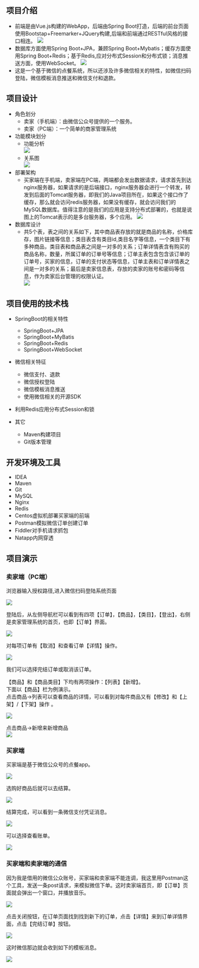 ## 项目介绍  
* 前端是由Vue.js构建的WebApp，后端由Spring Boot打造，后端的前台页面使用Bootstap+Freemarker+JQuery构建,后端和前端通过RESTful风格的接口相连。
![](https://github.com/sqmax/springboot-project/blob/blog/pic/34.PNG)
* 数据库方面使用Spring Boot+JPA，兼顾Spring Boot+Mybatis；缓存方面使用Spring Boot+Redis；基于Redis,应对分布式Session和分布式锁；消息推送方面，使用WebSocket。
![](https://github.com/sqmax/springboot-project/blob/blog/pic/21.PNG)
* 这是一个基于微信的点餐系统，所以还涉及许多微信相关的特性，如微信扫码登陆，微信模板消息推送和微信支付和退款。

## 项目设计

* 角色划分
    * 卖家（手机端）：由微信公众号提供的一个服务。
    * 卖家（PC端）：一个简单的商家管理系统
* 功能模块划分
    * 功能分析   
        ![](https://github.com/sqmax/springboot-project/blob/blog/pic/35.PNG)   
    * 关系图           
        ![](https://github.com/sqmax/springboot-project/blob/blog/pic/36.PNG)   
* 部署架构
    * 买家端在手机端，卖家端在PC端，两端都会发出数据请求，请求首先到达nginx服务器，如果请求的是后端接口，nginx服务器会进行一个转发，转发到后面的Tomcat服务器，即我们的Java项目所在，如果这个接口作了缓存，那么就会访问redis服务器，如果没有缓存，就会访问我们的MySQL数据库。值得注意的是我们的应用是支持分布式部署的，也就是说图上的Tomcat表示的是多台服务器，多个应用。
    ![](https://github.com/sqmax/springboot-project/blob/blog/pic/37.PNG)
* 数据库设计
    *  共5个表，表之间的关系如下，其中商品表存放的就是商品的名称，价格库存，图片链接等信息；类目表含有类目id,类目名字等信息，一个类目下有多种商品，类目表和商品表之间是一对多的关系；订单详情表含有购买的商品名称，数量，所属订单的订单号等信息；订单主表包含包含该订单的订单号，买家的信息，订单的支付状态等信息，订单主表和订单详情表之间是一对多的关系；最后是卖家信息表，存放的卖家的账号和密码等信息，作为卖家后台管理的权限认证。    
    ![](https://github.com/sqmax/springboot-project/blob/blog/pic/38.PNG)       


## 项目使用的技术栈
* SpringBoot的相关特性
    * SpringBoot+JPA
    * SpringBoot+MyBatis
    * SpringBoot+Redis
    * SpringBoot+WebSocket
    
* 微信相关特征
    * 微信支付、退款
    * 微信授权登陆
    * 微信模板消息推送
    * 使用微信相关的开源SDK
* 利用Redis应用分布式Session和锁
* 其它
    * Maven构建项目
    * Git版本管理

## 开发环境及工具
* IDEA   
* Maven   
* Git   
* MySQL
* Nginx
* Redis                
* Centos虚拟机部署买家端的前端                             
* Postman模拟微信订单创建订单
* Fiddler对手机请求抓包    
* Natapp内网穿透                                                       
## 项目演示   
### 卖家端（PC端）  
浏览器输入授权路径,进入微信扫码登陆系统页面         

![](https://github.com/sqmax/springboot-project/blob/blog/pic/24.PNG)                                                         

登陆后，从左侧导航栏可以看到有四项【订单】，【商品】，【类目】，【登出】，右侧是卖家管理系统的首页，也即【订单】界面。   

![](https://github.com/sqmax/springboot-project/blob/blog/pic/25.PNG)   

 对每项订单有【取消】和查看订单【详情】操作。
 
 ![](https://github.com/sqmax/springboot-project/blob/blog/pic/28.PNG)
 
 我们可以选择完结订单或取消该订单。       

【商品】和【商品类目】下均有两项操作：【列表】【新增】。      
下面以【商品】栏为例演示。     
点击商品->列表可以查看商品的详情，可以看到对每件商品又有【修改】和【上架】/【下架】操作 。       

![](https://github.com/sqmax/springboot-project/blob/blog/pic/26.PNG)

点击商品->新增来新增商品        
 ![](https://github.com/sqmax/springboot-project/blob/blog/pic/23.PNG)     
 
### 买家端
买家端是基于微信公众号的点餐app。      

![](https://github.com/sqmax/springboot-project/blob/blog/pic/28.jpg)

选购好商品后就可以去结算。

![](https://github.com/sqmax/springboot-project/blob/blog/pic/30.jpg)

结算完成，可以看到一条微信支付凭证消息。

![](https://github.com/sqmax/springboot-project/blob/blog/pic/31.jpg)

可以选择查看账单。

![](https://github.com/sqmax/springboot-project/blob/blog/pic/32.jpg)

### 买家端和卖家端的通信
因为我是借用的微信公众账号，买家端和卖家端不能连调，我这里用Postman这个工具，发送一条post请求，来模拟微信下单。这时卖家端首页，即【订单】页面就会弹出一个窗口，并播放音乐。   

![](https://github.com/sqmax/springboot-project/blob/blog/pic/27.PNG)  

点击关闭按钮，在订单页面找到找到新下的订单，点击【详情】来到订单详情界面，点击【完结订单】按钮。

![](https://github.com/sqmax/springboot-project/blob/blog/pic/33.PNG)

这时微信那边就会收到如下的模板消息。   

![](https://github.com/sqmax/springboot-project/blob/blog/pic/29.jpg)


